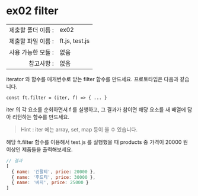 # ex02 filter

|                      |                    |
| --------------------:| ------------------ |
|   제출할 폴더 이름 :   |  ex02             |
|   제출할 파일 이름 :   |  ft.js, test.js         |
|   사용 가능한 모듈 :	 |  없음             |
|   참고사항 :			|  없음             |

iterator 와 함수를 매개변수로 받는 filter 함수를 만드세요. 프로토타입은 다음과 같습니다.

```
const ft.filter = (iter, f) => { ... }
```

iter 의 각 요소를 순회하면서 f 를 실행하고, 그 결과가 참이면 해당 요소를 새 배열에 담아 리턴하는 함수를 만드세요. 

> Hint : iter 에는 array, set, map 등이 올 수 있습니다.

해당 ft.filter 함수를 이용해서 test.js 를 실행했을 때 products 중 가격이 20000 원 이상인 제품들을 출력해보세요.

```javascript
// 결과
[
  { name: '긴팔티', price: 20000 },
  { name: '후드티', price: 30000 },
  { name: '바지', price: 25000 }
]
```